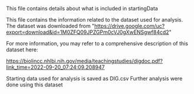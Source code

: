 This file contains details about what is included in startingData

This file contains the information related to the dataset used for analysis.
The dataset was downloaded from "https://drive.google.com/uc?export=download&id=1M0ZFQ09JPZGPm0cVJ0gXwENSgwf84cd2"

For more information, you may refer to a comprehensive description of this dataset here:

https://biolincc.nhlbi.nih.gov/media/teachingstudies/digdoc.pdf?link_time=2022-09-20_07:24:09.208947

Starting data used for analysis is saved as DIG.csv 
Further analysis were done using this dataset

